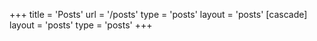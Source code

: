 +++
title = 'Posts'
url = '/posts'
type = 'posts'
layout = 'posts'
[cascade]
layout = 'posts'
type = 'posts'
+++
